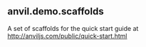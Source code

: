## anvil.demo.scaffolds

A set of scaffolds for the quick start guide at http://anviljs.com/public/quick-start.html